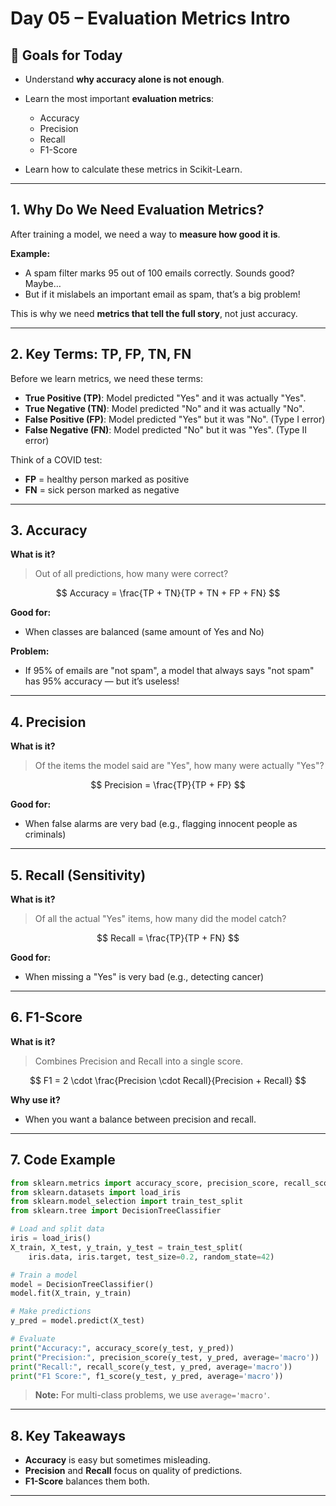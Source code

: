 # Day 05 – Evaluation Metrics Intro

## 🎯 Goals for Today

* Understand **why accuracy alone is not enough**.
* Learn the most important **evaluation metrics**:

  * Accuracy
  * Precision
  * Recall
  * F1-Score
* Learn how to calculate these metrics in Scikit-Learn.

---

## 1. **Why Do We Need Evaluation Metrics?**

After training a model, we need a way to **measure how good it is**.

**Example:**

* A spam filter marks 95 out of 100 emails correctly.
  Sounds good? Maybe…
* But if it mislabels an important email as spam, that’s a big problem!

This is why we need **metrics that tell the full story**, not just accuracy.

---

## 2. **Key Terms: TP, FP, TN, FN**

Before we learn metrics, we need these terms:

* **True Positive (TP)**: Model predicted "Yes" and it was actually "Yes".
* **True Negative (TN)**: Model predicted "No" and it was actually "No".
* **False Positive (FP)**: Model predicted "Yes" but it was "No". (Type I error)
* **False Negative (FN)**: Model predicted "No" but it was "Yes". (Type II error)

Think of a COVID test:

* **FP** = healthy person marked as positive
* **FN** = sick person marked as negative

---

## 3. **Accuracy**

**What is it?**

> Out of all predictions, how many were correct?

$$
Accuracy = \frac{TP + TN}{TP + TN + FP + FN}
$$

**Good for:**

* When classes are balanced (same amount of Yes and No)

**Problem:**

* If 95% of emails are "not spam", a model that always says "not spam" has 95% accuracy — but it’s useless!

---

## 4. **Precision**

**What is it?**

> Of the items the model said are "Yes", how many were actually "Yes"?

$$
Precision = \frac{TP}{TP + FP}
$$

**Good for:**

* When false alarms are very bad (e.g., flagging innocent people as criminals)

---

## 5. **Recall (Sensitivity)**

**What is it?**

> Of all the actual "Yes" items, how many did the model catch?

$$
Recall = \frac{TP}{TP + FN}
$$

**Good for:**

* When missing a "Yes" is very bad (e.g., detecting cancer)

---

## 6. **F1-Score**

**What is it?**

> Combines Precision and Recall into a single score.

$$
F1 = 2 \cdot \frac{Precision \cdot Recall}{Precision + Recall}
$$

**Why use it?**

* When you want a balance between precision and recall.

---

## 7. **Code Example**

```python
from sklearn.metrics import accuracy_score, precision_score, recall_score, f1_score
from sklearn.datasets import load_iris
from sklearn.model_selection import train_test_split
from sklearn.tree import DecisionTreeClassifier

# Load and split data
iris = load_iris()
X_train, X_test, y_train, y_test = train_test_split(
    iris.data, iris.target, test_size=0.2, random_state=42)

# Train a model
model = DecisionTreeClassifier()
model.fit(X_train, y_train)

# Make predictions
y_pred = model.predict(X_test)

# Evaluate
print("Accuracy:", accuracy_score(y_test, y_pred))
print("Precision:", precision_score(y_test, y_pred, average='macro'))
print("Recall:", recall_score(y_test, y_pred, average='macro'))
print("F1 Score:", f1_score(y_test, y_pred, average='macro'))
```

> **Note:** For multi-class problems, we use `average='macro'`.

---

## 8. **Key Takeaways**

* **Accuracy** is easy but sometimes misleading.
* **Precision** and **Recall** focus on quality of predictions.
* **F1-Score** balances them both.

---
